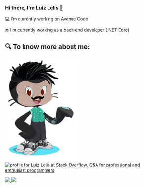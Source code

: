 ### Hi there, I'm Luiz Lelis 👋

💻 I’m currently working on Avenue Code

🔙 I’m currently working as a back-end developer (.NET Core)

## 🔍 To know more about me:

<a>
  <img align="left" width="240" border-right="4px" height="340" src="https://github.com/luizhlelis/luizhlelis/blob/master/lelis-octocat.png?raw=true">
</a>

<a href="https://stackoverflow.com/users/5610329/luiz-lelis"><img src="https://stackoverflow.com/users/flair/5610329.png?theme=dark" width="208" height="58" alt="profile for Luiz Lelis at Stack Overflow, Q&amp;A for professional and enthusiast programmers" title="profile for Luiz Lelis at Stack Overflow, Q&amp;A for professional and enthusiast programmers"></a>

<a href="https://twitter.com/luizhlelis">
  <img src="https://img.shields.io/badge/Twitter-1DA1F2?style=for-the-badge&logo=twitter&logoColor=white" />
</a>
<a href="https://www.linkedin.com/in/luizhlelis/">
  <img src="https://img.shields.io/badge/LinkedIn-0077B5?style=for-the-badge&logo=linkedin&logoColor=white" />
</a>